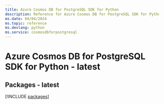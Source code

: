 ```yaml
---
title: Azure Cosmos DB for PostgreSQL SDK for Python
description: Reference for Azure Cosmos DB for PostgreSQL SDK for Python
ms.date: 04/04/2024
ms.topic: reference
ms.devlang: python
ms.service: cosmosdbforpostgresql
---
```

# Azure Cosmos DB for PostgreSQL SDK for Python - latest
## Packages - latest
[!INCLUDE [packages](cosmos-db-for-postgresql-index.md)]